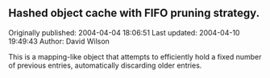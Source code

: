 ## Hashed object cache with FIFO pruning strategy. 
Originally published: 2004-04-04 18:06:51 
Last updated: 2004-04-10 19:49:43 
Author: David Wilson 
 
This is a mapping-like object that attempts to efficiently hold a fixed number of previous entries, automatically discarding older entries.